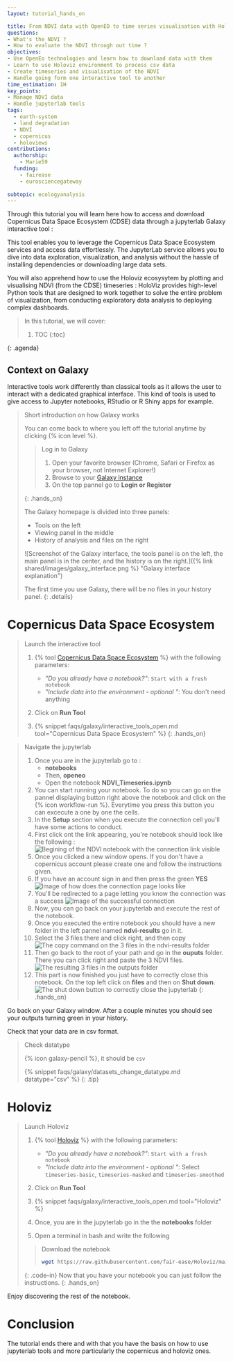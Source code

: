 ```yaml
---
layout: tutorial_hands_on

title: From NDVI data with OpenEO to time series visualisation with Holoviews
questions:
- What's the NDVI ?
- How to evaluate the NDVI through out time ?
objectives:
- Use OpenEo technologies and learn how to download data with them
- Learn to use Holoviz environment to process csv data
- Create timeseries and visualisation of the NDVI 
- Handle going form one interactive tool to another
time_estimation: 1H
key_points:
- Manage NDVI data
- Handle jupyterlab tools
tags:
  - earth-system
  - land degradation
  - NDVI
  - copernicus
  - holoviews
contributions:
  authorship:
    - Marie59
  funding:
    - fairease
    - eurosciencegateway
   
subtopic: ecologyanalysis
---
```




Through this tutorial you will learn here how to access and download Copernicus Data Space Ecosystem (CDSE) data through a jupyterlab Galaxy interactive tool :

This tool enables you to leverage the Copernicus Data Space Ecosystem services and access data effortlessly.
The JupyterLab service allows you to dive into data exploration, visualization, and analysis without the hassle of installing dependencies or downloading large data sets.

You will also apprehend how to use the Holoviz ecosysytem by plotting and visualising NDVI (from the CDSE) timeseries :
HoloViz provides high-level Python tools that are designed to work together to solve the entire problem of visualization, from conducting exploratory data analysis to deploying complex dashboards.

> <agenda-title></agenda-title>
>
> In this tutorial, we will cover:
>
> 1. TOC
> {:toc}
>
{: .agenda}

## Context on Galaxy
Interactive tools work differently than classical tools as it allows the user to interact with a dedicated graphical interface. This kind of tools is used to give access to Jupyter notebooks, RStudio or R Shiny apps for example. 

> <details-title>Short introduction on how Galaxy works</details-title>
>
> You can come back to where you left off the tutorial anytime by clicking {% icon level %}.
>
> > <hands-on-title>Log in to Galaxy</hands-on-title>
> > 1. Open your favorite browser (Chrome, Safari or Firefox as your browser, not Internet Explorer!)
> > 2. Browse to your [Galaxy instance](https://earth-system.usegalaxy.eu/)
> > 3. On the top pannel go to **Login or Register**
> >
> >
> {: .hands_on}
>
> The Galaxy homepage is divided into three panels:
> * Tools on the left
> * Viewing panel in the middle
> * History of analysis and files on the right
>
> ![Screenshot of the Galaxy interface, the tools panel is on the left, the main panel is in the center, and the history is on the right.]({% link shared/images/galaxy_interface.png %} "Galaxy interface explanation")
>
> The first time you use Galaxy, there will be no files in your history panel.
{: .details}

# Copernicus Data Space Ecosystem

> <hands-on-title> Launch the interactive tool </hands-on-title>
>
> 1. {% tool [Copernicus Data Space Ecosystem](interactive_tool_copernicus) %} with the following parameters:
>    - *"Do you already have a notebook?"*: `Start with a fresh notebook`
>    - *"Include data into the environment - optional "*: You don't need anything
> 2. Click on **Run Tool**
>
> 3. {% snippet faqs/galaxy/interactive_tools_open.md tool="Copernicus Data Space Ecosystem" %}
{: .hands_on}

> <hands-on-title> Navigate the jupyterlab </hands-on-title>
> 1. Once you are in the jupyterlab go to :
>    - **notebooks**
>    - Then, **openeo** 
>    - Open the notebook **NDVI_Timeseries.ipynb**
> 2. You can start running your notebook. To do so you can go on the pannel displaying button right above the notebook and click on the {% icon workflow-run %}. 
>    Everytime you press this button you can excecute a one by one the cells. 
> 3. In the **Setup** section when you execute the connection cell you'll have some actions to conduct.
> 4. First click ont the link appearing, you're notebook should look like the following :
> ![Begining of the NDVI notebook  with the connection link visible](../../images/ndvi_openeo_holoviz/ndvi_notebook.png)
> 5. Once you clicked a new window opens. If you don't have a copernicus account please create one and follow the instructions given. 
> 6. If you have an account sign in and then press the green **YES**
> ![Image of how does the connection page looks like](../../images/ndvi_openeo_holoviz/connection.png)
> 7. You'll be redirected to a page letting you know the connection was a success
> ![Image of the successful connection](../../images/ndvi_openeo_holoviz/connection_ok.png)
> 8. Now, you can go back on your jupyterlab and execute the rest of the notebook.
> 9. Once you executed the entire notebook you should have a new folder in the left pannel named **ndvi-results** go in it.
> 10. Select the 3 files there and click right, and then copy
> ![The copy command on the 3 files in the ndvi-results folder](../../images/ndvi_openeo_holoviz/copy_paste.png)
> 11. Then go back to the root of your path and go in the **ouputs** folder. There you can click right and paste the 3 NDVI files. 
> ![The resulting 3 files in the outputs folder](../../images/ndvi_openeo_holoviz/outputs.png)
> 12. This part is now finished you just have to correctly close this notebook. On the top left click on **files** and then on **Shut down**.
> ![The shut down button to correctly close the jupyterlab](../../images/ndvi_openeo_holoviz/shut_down.png)
{: .hands_on}

Go back on your Galaxy window. After a couple minutes you should see your outputs turning green in your history.

Check that your data are in csv format. 

> <tip-title> Check datatype </tip-title>
>
> {% icon galaxy-pencil %}, it should be `csv`
>
> {% snippet faqs/galaxy/datasets_change_datatype.md datatype="csv" %}
{: .tip}


# Holoviz

> <hands-on-title> Launch Holoviz </hands-on-title>
>
> 1. {% tool [Holoviz](interactive_tool_holoviz) %} with the following parameters:
>    - *"Do you already have a notebook?"*: `Start with a fresh notebook`
>    - *"Include data into the environment - optional "*: Select `timeseries-basic`, `timeseries-masked` and `timeseries-smoothed`
> 2. Click on **Run Tool**
>
> 3. {% snippet faqs/galaxy/interactive_tools_open.md tool="Holoviz" %}
> 
> 4. Once, you are in the jupyterlab go in the the **notebooks** folder
> 5. Open a terminal in bash and write the following
> > <code-in-title>Download the notebook</code-in-title>
> > ```bash
> > wget https://raw.githubusercontent.com/fair-ease/Holoviz/main/Tabular_Datasets_NDVI.ipynb
> > ```
> {: .code-in}
> Now that you have your notebook you can just follow the instructions.
{: .hands_on}

Enjoy discovering the rest of the notebook. 

# Conclusion
The tutorial ends there and with that you have the basis on how to use jupyterlab tools and more particularly the copernicus and holoviz ones.
